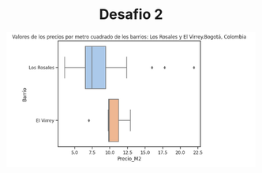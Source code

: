 
<h1 align="center"> Desafio 2  </h1>

<img  id="foto" src="./Captura de pantalla 2023-09-13 140349.png">
